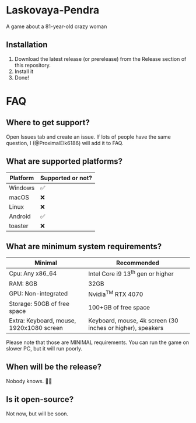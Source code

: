 # Laskovaya-Pendra
A game about a 81-year-old crazy woman
## Installation
1. Download the latest release (or prerelease) from the Release section of this repository.
2. Install it
3. Done!
# FAQ
## Where to get support?
Open Issues tab and create an issue. If lots of people have the same question, I (@ProximalElk6186) will add it to FAQ.
## What are supported platforms?

|Platform|Supported or not?|
|--------|-----------------|
|Windows |✅               |
|macOS   |❌               |
|Linux   |:x:
|Android |✅
|toaster |:x:

## What are minimum system requirements?

|Minimal|Recommended|
|--------|-----------------|
|Cpu: Any x86_64|Intel Core i9 13<sup>th</sup> gen or higher|
|RAM: 8GB|32GB|
|GPU: Non-integrated|Nvidia<sup>TM</sup> RTX 4070|
|Storage: 50GB of free space|100+GB of free space|
|Extra: Keyboard, mouse, 1920x1080 screen |Keyboard, mouse, 4k screen (30 inches or higher), speakers|

Please note that those are MINIMAL requirements. You can run the game on slower PC, but it will run poorly.

## When will be the release?
Nobody knows. 🤷‍♂️

## Is it open-source?
Not now, but will be soon.
